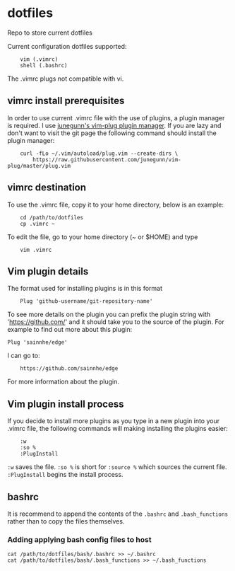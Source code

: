 # dotfiles
Repo to store current dotfiles

Current configuration dotfiles supported:

```
    vim (.vimrc)
	shell (.bashrc)
```

The .vimrc plugs not compatible with vi.

## vimrc install prerequisites

In order to use current .vimrc file with the use of plugins, a plugin manager is required. I use [junegunn's vim-plug plugin manager](https://github.com/junegunn/vim-plug). If you are lazy and don't want to visit the git page the following command should install the plugin manager:

```
    curl -fLo ~/.vim/autoload/plug.vim --create-dirs \
        https://raw.githubusercontent.com/junegunn/vim-plug/master/plug.vim
```

## vimrc destination

To use the .vimrc file, copy it to your home directory, below is an example:

```
    cd /path/to/dotfiles
    cp .vimrc ~
```

To edit the file, go to your home directory (~ or $HOME) and type

```
    vim .vimrc
```


## Vim plugin details
The format used for installing plugins is in this format

```
    Plug 'github-username/git-repository-name'
```

To see more details on the plugin you can prefix the plugin string with 'https://github.com/' and it should take you to the source of the plugin. For example to find out more about this plugin:

    Plug 'sainnhe/edge'

I can go to:

```
    https://github.com/sainnhe/edge
```

For more information about the plugin.

## Vim plugin install process

If you decide to install more plugins as you type in a new plugin into your .vimrc file, the following commands will making installing the plugins easier:

```
    :w
    :so %
    :PlugInstall
```

`:w` saves the file. `:so %` is short for `:source %` which sources the current file. `:PlugInstall` begins the install process.

## bashrc
It is recommend to append the contents of the `.bashrc` and `.bash_functions` rather than to copy the files themselves.

### Adding applying bash config files to host
```
cat /path/to/dotfiles/bash/.bashrc >> ~/.bashrc
cat /path/to/dotfiles/bash/.bash_functions >> ~/.bash_functions
```
